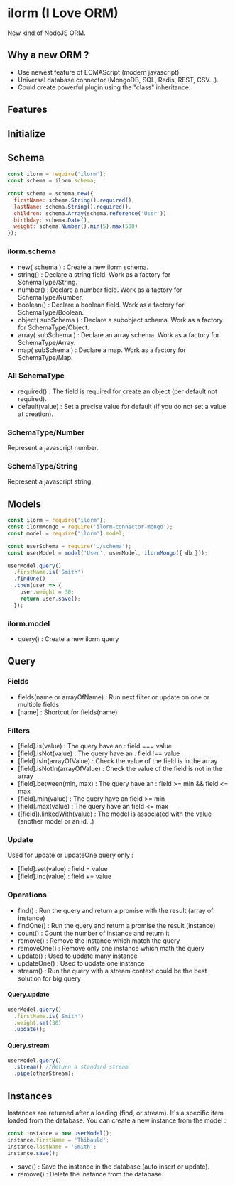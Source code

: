 # ilorm (I Love ORM)
New kind of NodeJS ORM.


## Why a new ORM ?
- Use newest feature of ECMAScript (modern javascript). 
- Universal database connector (MongoDB, SQL, Redis, REST, CSV...).  
- Could create powerful plugin using the "class" inheritance.

## Features

## Initialize

## Schema
```javascript
const ilorm = require('ilorm');
const schema = ilorm.schema;

const schema = schema.new({
  firstName: schema.String().required(),
  lastName: schema.String().required(),
  children: schema.Array(schema.reference('User'))
  birthday: schema.Date(),
  weight: schema.Number().min(5).max(500)
});

```
### ilorm.schema ###
* new( schema ) : Create a new ilorm schema.
* string() : Declare a string field. Work as a factory for SchemaType/String.
* number() : Declare a number field. Work as a factory for SchemaType/Number.
* boolean() : Declare a boolean field. Work as a factory for SchemaType/Boolean.
* object( subSchema ) : Declare a subobject schema. Work as a factory for SchemaType/Object.
* array( subSchema ) : Declare an array schema. Work as a factory for SchemaType/Array.
* map( subSchema ) : Declare a map. Work as a factory for SchemaType/Map.

### All SchemaType ###
* required() : The field is required for create an object (per default not required).
* default(value) : Set a precise value for default (if you do not set a value at creation).

### SchemaType/Number ###
Represent a javascript number.

### SchemaType/String ###
Represent a javascript string.

## Models
```javascript
const ilorm = require('ilorm');
const ilormMongo = require('ilorm-connector-mongo');
const model = require('ilorm').model;

const userSchema = require('./schema');
const userModel = model('User', userModel, ilormMongo({ db }));

userModel.query()
  .firstName.is('Smith')
  .findOne()
  .then(user => {
    user.weight = 30;
    return user.save();
  });
```

### ilorm.model ###
* query() : Create a new ilorm query

## Query ##
### Fields ###
* fields(name or arrayOfName) : Run next filter or update on one or multiple fields
* [name] : Shortcut for fields(name)

### Filters ###
* [field].is(value) : The query have an : field === value
* [field].isNot(value) : The query have an : field !== value
* [field].isIn(arrayOfValue) : Check the value of the field is in the array
* [field].isNotIn(arrayOfValue) : Check the value of the field is not in the array
* [field].between(min, max) : The query have an : field >= min && field <= max
* [field].min(value) : The query have an field >= min
* [field].max(value) : The query have an field <= max
* ([field]).linkedWith(value) : The model is associated with the value (another model or an id...)

### Update ###
Used for update or updateOne query only :
* [field].set(value) : field = value
* [field].inc(value) : field += value

### Operations ###
* find() : Run the query and return a promise with the result (array of instance)
* findOne() : Run the query and return a promise the result (instance)
* count() : Count the number of instance and return it
* remove() : Remove the instance which match the query
* removeOne() : Remove only one instance which math the query
* update() : Used to update many instance
* updateOne() : Used to update one instance
* stream() : Run the query with a stream context could be the best solution for big query


#### Query.update ####

```javascript
userModel.query()
  .firstName.is('Smith')
  .weight.set(30)
  .update();

```

#### Query.stream ####
```javascript
userModel.query()
  .stream() //Return a standard stream
  .pipe(otherStream);

```


## Instances
Instances are returned after a loading (find, or stream). It's a specific item loaded from the database. You can create a new instance from the model :
```javascript
const instance = new userModel();
instance.firstName = 'Thibauld';
instance.lastName = 'Smith';
instance.save();
```
* save() : Save the instance in the database (auto insert or update).
* remove() : Delete the instance from the database.

